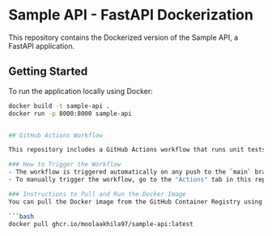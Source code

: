# Sample API - FastAPI Dockerization

This repository contains the Dockerized version of the Sample API, a FastAPI application.

## Getting Started

To run the application locally using Docker:

```bash
docker build -t sample-api .
docker run -p 8000:8000 sample-api


## GitHub Actions Workflow

This repository includes a GitHub Actions workflow that runs unit tests, builds the Docker image, and publishes it to the GitHub Container Registry.

### How to Trigger the Workflow
- The workflow is triggered automatically on any push to the `main` branch or any pull request targeting the `main` branch.
- To manually trigger the workflow, go to the "Actions" tab in this repository and click on "Run workflow".

### Instructions to Pull and Run the Docker Image
You can pull the Docker image from the GitHub Container Registry using the following command:

```bash
docker pull ghcr.io/moolaakhila97/sample-api:latest
